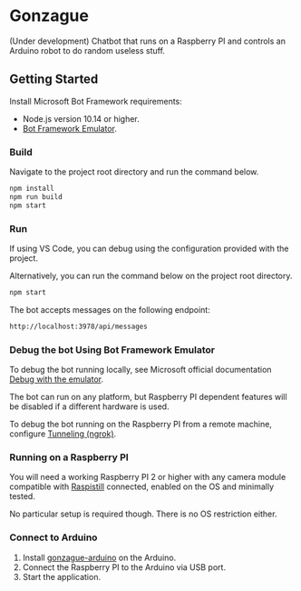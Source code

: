 # Gonzague

(Under development)
Chatbot that runs on a Raspberry PI and controls an Arduino robot to do random useless stuff.

## Getting Started

Install Microsoft Bot Framework requirements:

* Node.js version 10.14 or higher.
* [Bot Framework Emulator](https://github.com/microsoft/botframework-emulator).

### Build

Navigate to the project root directory and run the command below.

```bash
npm install
npm run build
npm start
```

### Run

If using VS Code, you can debug using the configuration provided with the project.

Alternatively, you can run the command below on the project root directory.

```bash
npm start
```

The bot accepts messages on the following endpoint:

```bash
http://localhost:3978/api/messages
```

### Debug the bot Using Bot Framework Emulator

To debug the bot running locally, see Microsoft official documentation [Debug with the emulator](https://docs.microsoft.com/en-us/azure/bot-service/bot-service-debug-emulator?view=azure-bot-service-4.0&tabs=csharp#run-a-bot-locally).

The bot can run on any platform, but Raspberry PI dependent features will be disabled if a different hardware is used.

To debug the bot running on the Raspberry PI from a remote machine, configure [Tunneling (ngrok)](https://github.com/Microsoft/BotFramework-Emulator/wiki/Tunneling-(ngrok)).

### Running on a Raspberry PI

You will need a working Raspberry PI 2 or higher with any camera module compatible with [Raspistill](https://www.raspberrypi.org/documentation/raspbian/applications/camera.md) connected, enabled on the OS and minimally tested.

No particular setup is required though. There is no OS restriction either.

### Connect to Arduino

1. Install [gonzague-arduino](https://github.com/minduca/gonzague-arduino) on the Arduino.
2. Connect the Raspberry PI to the Arduino via USB port.
3. Start the application.
